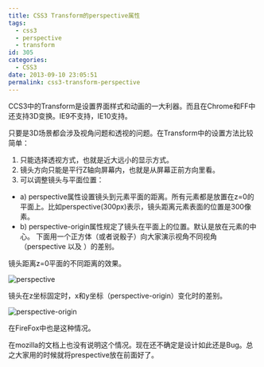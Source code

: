 ```yaml
---
title: CSS3 Transform的perspective属性
tags:
  - css3
  - perspective
  - transform
id: 305
categories:
  - CSS3
date: 2013-09-10 23:05:51
permalink: css3-transform-perspective
---
```


CCS3中的Transform是设置界面样式和动画的一大利器。而且在Chrome和FF中还支持3D变换。IE9不支持，IE10支持。

只要是3D场景都会涉及视角问题和透视的问题。在Transform中的设置方法比较简单：<!--more-->

1.  只能选择透视方式，也就是近大远小的显示方式。
2.  镜头方向只能是平行Z轴向屏幕内，也就是从屏幕正前方向里看。
3.  可以调整镜头与平面位置：

*   a) perspective属性设置镜头到元素平面的距离。所有元素都是放置在z=0的平面上。比如perspective(300px)表示，镜头距离元素表面的位置是300像素。
*   b) perspective-origin属性规定了镜头在平面上的位置。默认是放在元素的中心。
下面用一个正方体（或者说骰子）向大家演示视角不同视角（perspective 以及 ）的差别。

镜头距离z=0平面的不同距离的效果。

![perspective](/images/perspective.jpg)

镜头在z坐标固定时，x和y坐标（perspective-origin）变化时的差别。

![perspective-origin](/images/perspective-origin.jpg)

在FireFox中也是这种情况。

在mozilla的文档上也没有说明这个情况。现在还不确定是设计如此还是Bug。总之大家用的时候就将prespective放在前面好了。

